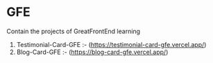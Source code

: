 # GFE
Contain the projects of GreatFrontEnd learning

1. Testimonial-Card-GFE :- (https://testimonial-card-gfe.vercel.app/)
2. Blog-Card-GFE :- (https://blog-card-gfe.vercel.app/)